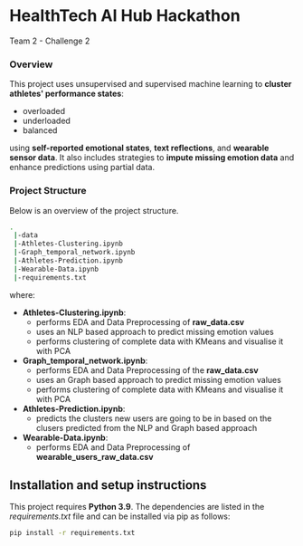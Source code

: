# HealthTech AI Hub Hackathon

Team 2 - Challenge 2

### Overview
This project uses unsupervised and supervised machine learning to **cluster athletes' performance states**: 
- overloaded
- underloaded
- balanced

using **self-reported emotional states**, **text reflections**, and **wearable sensor data**. It also includes strategies to **impute missing emotion data** and enhance predictions using partial data.

### Project Structure
Below is an overview of the project structure. 

```sh
.
 |-data
 |-Athletes-Clustering.ipynb
 |-Graph_temporal_network.ipynb
 |-Athletes-Prediction.ipynb
 |-Wearable-Data.ipynb
 |-requirements.txt
```

where: 
- **Athletes-Clustering.ipynb**: 
    - performs EDA and Data Preprocessing of __raw_data.csv__ 
    - uses an NLP based approach to predict missing emotion values
    - performs clustering of complete data with KMeans and visualise it with PCA
- **Graph_temporal_network.ipynb**: 
    - performs EDA and Data Preprocessing of the __raw_data.csv__  
    - uses an Graph based approach to predict missing emotion values
    - performs clustering of complete data with KMeans and visualise it with PCA
- **Athletes-Prediction.ipynb**: 
    - predicts the clusters new users are going to be in based on the clusers predicted from the NLP and Graph based approach
- **Wearable-Data.ipynb**: 
    - performs EDA and Data Preprocessing of __wearable_users_raw_data.csv__ 

## Installation and setup instructions
This project requires **Python 3.9**. The dependencies are listed in the _requirements.txt_ file and can be installed via pip as follows:

```sh
pip install -r requirements.txt
```